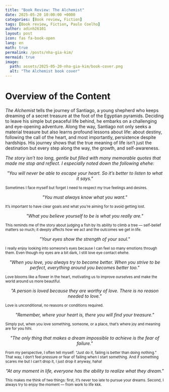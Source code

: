 ```yaml
---
title: "Book Review: The Alchemist"
date: 2025-05-20 10:00:00 +0000
categories: [Book review, Fiction]
tags: [Book review, Fiction, Paulo Coelho]
author: adinh26101
layout: post
icon: fas fa-book-open
lang: en
math: true
permalink: /posts/nha-gia-kim/
mermaid: true
image:
  path: assets/2025-05-20-nha-gia-kim/book-cover.png
  alt: "The Alchemist book cover"
---
```

# Overview of the Content
<p><em>The Alchemist</em> tells the journey of Santiago, a young shepherd who keeps dreaming of a secret treasure at the foot of the Egyptian pyramids. Deciding to leave his simple but peaceful life behind, he embarks on a challenging and eye-opening adventure. Along the way, Santiago not only seeks a material treasure but also learns profound lessons about life: about destiny, following the call of the heart, and most importantly, persistence despite hardships. His journey shows that the true meaning of life isn’t just the destination but every step along the way, the growth, and self-awareness.</p>

<i>The story isn’t too long, gentle but filled with many memorable quotes that made me stop and reflect. I especially noted down the following ehehe:</i>

<p align="center"><em>"You will never be able to escape your heart. So it’s better to listen to what it says."</em></p>
<p><small>Sometimes I face myself but forget I need to respect my true feelings and desires.</small></p>

<p align="center"><em>"You must always know what you want."</em></p>
<p><small>It’s important to have clear goals and what you’re aiming for to avoid getting lost.</small></p>

<p align="center"><em>"What you believe yourself to be is what you really are."</em></p>
<p><small>This reminds me of the story about judging a fish by its ability to climb a tree — self-belief matters so much; it deeply affects how we act and the outcomes we get in life.</small></p>

<p align="center"><em>"Your eyes show the strength of your soul."</em></p>
<p><small>I really enjoy looking into someone’s eyes because I can feel so many emotions through them. Even though my eyes are a bit dark, I still love eye contact ehehe.</small></p>

<p align="center"><em>"When you love, you always try to become better. When you strive to be perfect, everything around you becomes better too."</em></p>
<p><small>Love blooms like a flower in the heart, motivating us to improve ourselves and make the world around us more beautiful.</small></p>

<p align="center"><em>"A person is loved because they are worthy of love. There is no reason needed to love."</em></p>
<p><small>Love is unconditional, no reasons or conditions required.</small></p>

<p align="center"><em>"Remember, where your heart is, there you will find your treasure."</em></p>
<p><small>Simply put, when you love something, someone, or a place, that’s where joy and meaning are for you hihi.</small></p>

<p align="center"><em>"The only thing that makes a dream impossible to achieve is the fear of failure."</em></p>
<p><small>From my perspective, I often tell myself: “Just do it, failing is better than doing nothing.” That way, I don’t feel pressure or fear of failing when I start something. And if something scares me but I can’t drop it, I just drop it anyway, haha!</small></p>

<p align="center"><em>"At any moment in life, everyone has the ability to realize what they dream."</em></p>
<p><small>This makes me think of two things: first, it’s never too late to pursue your dreams. Second, I always try to enjoy the moment — from work to life kkk.</small></p>